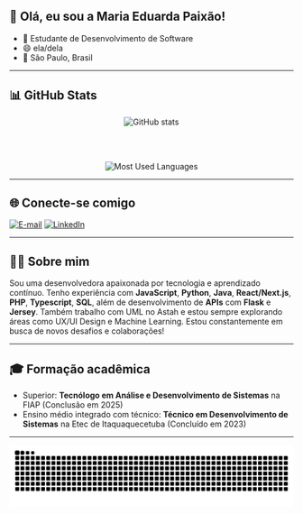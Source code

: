 ## 👋 Olá, eu sou a Maria Eduarda Paixão!

- 🎯 Estudante de Desenvolvimento de Software  
- 😄 ela/dela  
- 📍 São Paulo, Brasil  

---

## 📊 GitHub Stats

<div align="center">

  <img 
    src="https://github-readme-stats.vercel.app/api?username=MariaEdPaixao&hide_title=true&show_icons=true&include_all_commits=true&count_private=true&line_height=25&hide=issues&bg_color=000000&title_color=FF00F6&text_color=FFFFFF&border_radius=3&border_color=36123c&icon_color=FF00F6&theme=jolly" 
    alt="GitHub stats"
  />

  <br><br>

  <img 
    src="https://github-readme-stats.vercel.app/api/top-langs/?username=MariaEdPaixao&layout=compact&langs_count=6&hide=html,scss,less&card_width=290&title_color=FF00F6&text_color=8B8B8B&bg_color=000000&border_color=561760&border_radius=3" 
    alt="Most Used Languages"
  />

</div>

---

## 🌐 Conecte-se comigo

[![E-mail](https://img.shields.io/badge/-Email-000?style=for-the-badge&logo=microsoft-outlook&logoColor=FF00F6)](mailto:mariaeduardaalvesdapaixao0807@gmail.com)
[![LinkedIn](https://img.shields.io/badge/-LinkedIn-000?style=for-the-badge&logo=linkedin&logoColor=FF00F6)](https://www.linkedin.com/in/maria-eduarda-paixao)

---

## 👩‍💻 Sobre mim

Sou uma desenvolvedora apaixonada por tecnologia e aprendizado contínuo. Tenho experiência com **JavaScript**, **Python**, **Java**, **React/Next.js**, **PHP**, **Typescript**, **SQL**, além de desenvolvimento de **APIs** com **Flask** e **Jersey**. Também trabalho com UML no Astah e estou sempre explorando áreas como UX/UI Design e Machine Learning. Estou constantemente em busca de novos desafios e colaborações!

---

## 🎓 Formação acadêmica

- Superior: **Tecnólogo em Análise e Desenvolvimento de Sistemas** na FIAP (Conclusão em 2025)  
- Ensino médio integrado com técnico: **Técnico em Desenvolvimento de Sistemas** na Etec de Itaquaquecetuba (Concluído em 2023)

---

<picture align="center">
  <source media="(prefers-color-scheme: dark)" srcset="https://raw.githubusercontent.com/MariaEdPaixao/MariaEdPaixao/output/github-contribution-grid-snake-dark.svg">
  <source media="(prefers-color-scheme: light)" srcset="https://raw.githubusercontent.com/MariaEdPaixao/MariaEdPaixao/output/github-contribution-grid-snake.svg">
  <img align="center" alt="github contribution grid snake animation" src="https://raw.githubusercontent.com/MariaEdPaixao/MariaEdPaixao/output/github-contribution-grid-snake.svg">
</picture>
